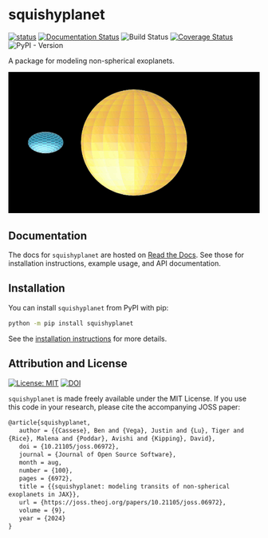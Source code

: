 # squishyplanet

[![status](https://joss.theoj.org/papers/2b62acea4e4d6c0de73309184861d1e9/status.svg)](https://joss.theoj.org/papers/2b62acea4e4d6c0de73309184861d1e9)
[![Documentation Status](https://readthedocs.org/projects/squishyplanet/badge/?version=latest)](https://squishyplanet.readthedocs.io/en/latest/?badge=latest)
![Build Status](https://github.com/ben-cassese/squishyplanet/actions/workflows/tests.yml/badge.svg)
[![Coverage Status](https://coveralls.io/repos/github/ben-cassese/squishyplanet/badge.svg?branch=main&service=github)](https://coveralls.io/github/ben-cassese/squishyplanet?branch=main)
![PyPI - Version](https://img.shields.io/pypi/v/squishyplanet)

A package for modeling non-spherical exoplanets.

![image](docs/_static/media/videos/_static/480p15/Banner_ManimCE_v0.17.3.gif)

## Documentation

The docs for ``squishyplanet`` are hosted on [Read the Docs](https://squishyplanet.readthedocs.io/en/latest/). See those for installation instructions, example usage, and API documentation.

## Installation

You can install ``squishyplanet`` from PyPI with pip:

```bash
python -m pip install squishyplanet
```

See the [installation instructions](https://squishyplanet.readthedocs.io/en/latest/installation.html) for more details.

## Attribution and License

 [![License: MIT](https://img.shields.io/badge/License-MIT-blue.svg)](https://opensource.org/licenses/MIT)
[![DOI](https://joss.theoj.org/papers/10.21105/joss.06972/status.svg)](https://doi.org/10.21105/joss.06972)

``squishyplanet`` is made freely available under the MIT License. If you use this code in your research, please cite the accompanying JOSS paper:

```
@article{squishyplanet,
   author = {{Cassese}, Ben and {Vega}, Justin and {Lu}, Tiger and {Rice}, Malena and {Poddar}, Avishi and {Kipping}, David},
   doi = {10.21105/joss.06972},
   journal = {Journal of Open Source Software},
   month = aug,
   number = {100},
   pages = {6972},
   title = {{squishyplanet: modeling transits of non-spherical exoplanets in JAX}},
   url = {https://joss.theoj.org/papers/10.21105/joss.06972},
   volume = {9},
   year = {2024}
}
```